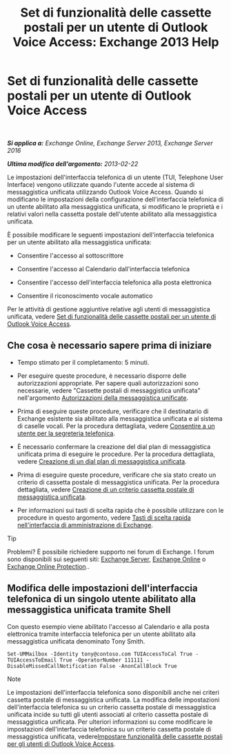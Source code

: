 ﻿---
title: 'Set di funzionalità delle cassette postali per un utente di Outlook Voice Access: Exchange 2013 Help'
TOCTitle: Set di funzionalità delle cassette postali per un utente di Outlook Voice Access
ms:assetid: a56bfd75-7bc5-49b9-b098-06855a720dcd
ms:mtpsurl: https://technet.microsoft.com/it-it/library/Bb124030(v=EXCHG.150)
ms:contentKeyID: 50555650
ms.date: 05/22/2018
mtps_version: v=EXCHG.150
ms.translationtype: MT
---

# Set di funzionalità delle cassette postali per un utente di Outlook Voice Access

 

_**Si applica a:** Exchange Online, Exchange Server 2013, Exchange Server 2016_

_**Ultima modifica dell'argomento:** 2013-02-22_

Le impostazioni dell'interfaccia telefonica di un utente (TUI, Telephone User Interface) vengono utilizzate quando l'utente accede al sistema di messaggistica unificata utilizzando Outlook Voice Access. Quando si modificano le impostazioni della configurazione dell'interfaccia telefonica di un utente abilitato alla messaggistica unificata, si modificano le proprietà e i relativi valori nella cassetta postale dell'utente abilitato alla messaggistica unificata.

È possibile modificare le seguenti impostazioni dell'interfaccia telefonica per un utente abilitato alla messaggistica unificata:

  - Consentire l'accesso al sottoscrittore

  - Consentire l'accesso al Calendario dall'interfaccia telefonica

  - Consentire l'accesso dell'interfaccia telefonica alla posta elettronica

  - Consentire il riconoscimento vocale automatico

Per le attività di gestione aggiuntive relative agli utenti di messaggistica unificata, vedere [Set di funzionalità delle cassette postali per un utente di Outlook Voice Access](set-mailbox-features-for-an-outlook-voice-access-user-exchange-2013-help.md).

## Che cosa è necessario sapere prima di iniziare

  - Tempo stimato per il completamento: 5 minuti.

  - Per eseguire queste procedure, è necessario disporre delle autorizzazioni appropriate. Per sapere quali autorizzazioni sono necessarie, vedere "Cassette postali di messaggistica unificata" nell'argomento [Autorizzazioni della messaggistica unificate](unified-messaging-permissions-exchange-2013-help.md).

  - Prima di eseguire queste procedure, verificare che il destinatario di Exchange esistente sia abilitato alla messaggistica unificata e al sistema di caselle vocali. Per la procedura dettagliata, vedere [Consentire a un utente per la segreteria telefonica](enable-a-user-for-voice-mail-exchange-2013-help.md).

  - È necessario confermare la creazione del dial plan di messaggistica unificata prima di eseguire le procedure. Per la procedura dettagliata, vedere [Creazione di un dial plan di messaggistica unificata](create-a-um-dial-plan-exchange-2013-help.md).

  - Prima di eseguire queste procedure, verificare che sia stato creato un criterio di cassetta postale di messaggistica unificata. Per la procedura dettagliata, vedere [Creazione di un criterio cassetta postale di messaggistica unificata](create-a-um-mailbox-policy-exchange-2013-help.md).

  - Per informazioni sui tasti di scelta rapida che è possibile utilizzare con le procedure in questo argomento, vedere [Tasti di scelta rapida nell'interfaccia di amministrazione di Exchange](keyboard-shortcuts-in-the-exchange-admin-center-exchange-online-protection-help.md).


> [!TIP]
> Problemi? È possibile richiedere supporto nei forum di Exchange. I forum sono disponibili sui seguenti siti: <A href="https://go.microsoft.com/fwlink/p/?linkid=60612">Exchange Server</A>, <A href="https://go.microsoft.com/fwlink/p/?linkid=267542">Exchange Online</A> o <A href="https://go.microsoft.com/fwlink/p/?linkid=285351">Exchange Online Protection</A>..



## Modifica delle impostazioni dell'interfaccia telefonica di un singolo utente abilitato alla messaggistica unificata tramite Shell

Con questo esempio viene abilitato l'accesso al Calendario e alla posta elettronica tramite interfaccia telefonica per un utente abilitato alla messaggistica unificata denominato Tony Smith.

    Set-UMMailbox -Identity tony@contoso.com TUIAccessToCal True -TUIAccessToEmail True -OperatorNumber 111111 -DisableMissedCallNotification False -AnonCallBlock True


> [!NOTE]
> Le impostazioni dell'interfaccia telefonica sono disponibili anche nei criteri cassetta postale di messaggistica unificata. La modifica delle impostazioni dell'interfaccia telefonica su un criterio cassetta postale di messaggistica unificata incide su tutti gli utenti associati al criterio cassetta postale di messaggistica unificata. Per ulteriori informazioni su come modificare le impostazioni dell'interfaccia telefonica su un criterio cassetta postale di messaggistica unificata, vedere<A href="set-mailbox-features-for-outlook-voice-access-users-exchange-2013-help.md">Impostare funzionalità delle cassette postali per gli utenti di Outlook Voice Access</A>.


